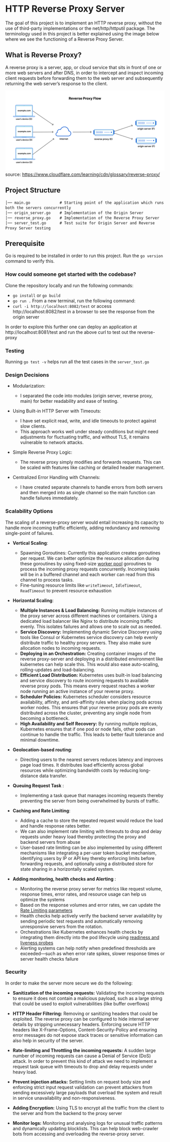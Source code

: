 # HTTP Reverse Proxy Server

The goal of this project is to implement an HTTP reverse proxy, without the use of third-party implementations or the net/http/httputil package. The terminology used in this project is better explained using the image below where we see the functioning of a Reverse Proxy Server.

## What is Reverse Proxy?

A reverse proxy is a server, app, or cloud service that sits in front of one or more web servers and after DNS, in order to intercept and inspect incoming client requests 
before forwarding them to the web server and subsequently returning the web server’s response to the client.

![img.png](img.png)
source: https://www.cloudflare.com/learning/cdn/glossary/reverse-proxy/

## Project Structure

```
│── main.go             # Starting point of the application which runs both the servers concurrently
│── origin_server.go    # Implementation of the Origin Server
│── reverse_proxy.go    # Implementation of the Reverse Proxy Server
│── server_test.go      # Test suite for Origin Server and Reverse Proxy Server testing

```

## Prerequisite 
Go is required to be installed in order to run this project. Run the `go version` command to verify this.  

### How could someone get started with the codebase?

Clone the repository locally and run the following commands:
- `go install` or `go build`
- `go run .`
From a new terminal, run the following command:
- `curl -i http://localhost:8082/test` or access http://localhost:8082/test in a browser to see the response from the origin server

In order to explore this further one can deploy an application at http://localhost:8081/test and run the above curl
to test out the reverse-proxy

### Testing

Running `go test -v` helps run all the test cases in the `server_test.go`


### Design Decisions
- Modularization:
  - I separated the code into modules (origin server, reverse proxy, main) for better readability and ease of testing.

- Using  Built-in HTTP Server with Timeouts:
  - I have set explicit read, write, and idle timeouts to protect against slow clients. 
  - This approach works well under steady conditions but might need adjustments for fluctuating traffic, and without TLS, it remains vulnerable to network attacks.

- Simple Reverse Proxy Logic:
  - The reverse proxy simply modifies and forwards requests. This can be scaled with features like caching or detailed header management.

- Centralized Error Handling with Channels:
  - I have created separate channels to handle errors from both servers and then merged into as single channel so the main function can handle failures immediately.

### Scalability Options

The scaling of a reverse-proxy server would entail increasing its capacity to handle more incoming traffic efficiently, adding redundancy and removing single-point of failures.

- **Vertical Scaling**:
    - Spawning Goroutines: Currently this application creates goroutines per request. We can better optimize the resource allocation
      during these goroutines by using fixed-size [worker pool](https://gobyexample.com/worker-pools) goroutines to process the incoming proxy requests concurrently.
      Incoming tasks will be in a buffered channel and each worker can read from this channel to process tasks.
    - Fine-tuning resource limits like `writeTimeout`, `IdleTimeout`, `ReadTimeout` to prevent resource exhaustion

- **Horizontal Scaling**:
    - **Multiple Instances & Load Balancing:** Running multiple instances of the proxy server across different machines or containers. Using a dedicated load balancer like Nginx to distribute incoming traffic evenly. This isolates failures and allows one to scale out as needed.
    - **Service Discovery:** Implementing dynamic Service Discovery using tools like Consul or Kubernetes service discovery can help evenly distribute traffic to healthy proxy servers. They also make sure allocation nodes to incoming requests. 
    - **Deploying in an Orchestration:** Creating container images of the reverse proxy-server and deploying in a distributed environment like kubernetes can help scale this. This would also ease auto-scaling, rolling-updates and load-balancing.
    - **Efficient Load Distribution:** Kubernetes uses built-in load balancing and service discovery to route incoming requests to available reverse proxy pods. This means every request reaches a worker node running an active instance of your reverse proxy. 
    - **Scheduler Policies:** Kubernetes scheduler considers resource availability, affinity, and anti-affinity rules when placing pods across worker nodes. This ensures that your reverse proxy pods are evenly distributed across the cluster, preventing any single node from becoming a bottleneck. 
    - **High Availability and Self Recovery:** By running multiple replicas, Kubernetes ensures that if one pod or node fails, other pods can continue to handle the traffic. This leads to better fault tolerance and minimal downtime.

- **Geolocation-based routing**: 
   - Directing users to the nearest servers reduces latency and improves page load times. It distributes load efficiently across global resources while optimizing bandwidth costs by reducing long-distance data transfer.

- **Queuing Request Task** :
    - Implementing a task queue that manages incoming requests thereby preventing the server from being overwhelmed by bursts of traffic.
- **Caching and Rate Limiting**:
    - Adding a cache to store the repeated request would reduce the load and handle response rates better.
    - We can also implement rate limiting with timeouts to drop and delay requests under heavy load thereby protecting the proxy and backend servers from abuse
    - User-based rate limiting can be also implemented by using different mechanisms like integrating a per-user token bucket mechanism, identifying users by IP or API key thereby enforcing limits before forwarding requests, and optionally using a distributed store for state sharing in a horizontally scaled system.

- **Adding monitoring, health checks and Alerting** :
    - Monitoring the reverse proxy server for metrics like request volume, response times, error rates, and resource usage can help us optimize the systems
    - Based on the response volumes and error rates, we can update the [Rate Limiting parameters](https://pkg.go.dev/golang.org/x/time/rate) 
    - Health checks help actively verify the backend server availability by sending periodic test requests and automatically removing unresponsive servers from the rotation.
    - Orchestrations like Kubernetes enhances health checks by integrating them directly into the pod lifecycle using [readiness and liveness probes](https://kubernetes.io/docs/concepts/configuration/liveness-readiness-startup-probes/)
    - Alerting systems can help notify when predefined thresholds are exceeded—such as when error rate spikes, slower response times or server health checks failure

### Security

In order to make the server more secure we do the following:

- **Sanitization of the incoming requests:** Validating the incoming requests to ensure it does not contain a malicious payload, such as a large string that could be used to exploit vulnerabilities (like buffer overflows)

- **HTTP Header Filtering:** Removing or sanitizing headers that could be exploited. The reverse proxy can be configured to hide internal server details by stripping unnecessary headers. Enforcing secure HTTP headers like X-Frame-Options, Content-Security-Policy 
 and ensuring error messages do not expose stack traces or sensitive information can also help in security of the server.

- **Rate-limiting and Throttling the incoming requests:** A sudden large number of incoming requests can cause a Denial of Service (DoS) attack. In order to prevent this kind of attack we need to implement
  a request task queue with timeouts to drop and delay requests under heavy load.

- **Prevent injection attacks:** Setting limits on request body size and enforcing strict input request validation can prevent attackers from sending excessively large payloads that overload the system and result in service unavailability and non-responsiveness.

- **Adding Encryption:** Using TLS to encrypt all the traffic from the client to the server and from the backend to the proxy server

- **Monitor logs:** Monitoring and analysing logs for unusual traffic patterns and dynamically updating blocklists. This can help block web-crawler bots from accessing and overloading the reverse-proxy server. 
